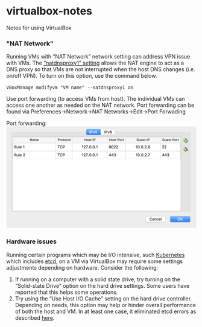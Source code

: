 # virtualbox-notes
Notes for using VirtualBox
### "NAT Network"
Running VMs with “NAT Network” network setting can address VPN issue with VMs.  The [“natdnsproxy1” setting](https://www.virtualbox.org/manual/ch09.html) allows the NAT engine to act as a DNS proxy so that VMs are not interrupted when the host DNS changes (i.e. on/off VPN).  To turn on this option, use the command below.

```
VBoxManage modifyvm "VM name" --natdnsproxy1 on
```
Use port forwarding (to access VMs from host).
The individual VMs can access one another as needed on the NAT network.  Port forwarding can be found via Preferences->Network->NAT Networks->Edit->Port Forwading

Port forwarding: 
![alt text](images/portforwarding.png "Port forwarding")

### Hardware issues
Running certain programs which may be I/O intensive, such [Kubernetes](https://github.com/coreos/etcd) which includes [etcd](https://github.com/coreos/etcd), on a VM via VirtualBox may require some settings adjustments depending on hardware.  Consider the following:

1. If running on a computer with a solid state drive, try turning on the “Solid-state Drive” option on the hard drive settings.  Some users have reported that this helps some operations.
1. Try using the “Use Host I/O Cache” setting on the hard drive controller.  Depending on needs, this option may help or hinder overall performance of both the host and VM.  In at least one case, it eliminated etcd errors as described [here](https://github.com/coreos/etcd/issues/7507).
